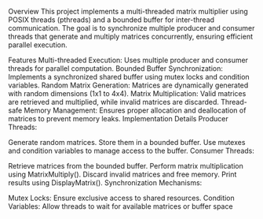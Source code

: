 Overview
This project implements a multi-threaded matrix multiplier using POSIX threads (pthreads) and a bounded buffer for inter-thread communication. The goal is to synchronize multiple producer and consumer threads that generate and multiply matrices concurrently, ensuring efficient parallel execution.

Features
Multi-threaded Execution: Uses multiple producer and consumer threads for parallel computation.
Bounded Buffer Synchronization: Implements a synchronized shared buffer using mutex locks and condition variables.
Random Matrix Generation: Matrices are dynamically generated with random dimensions (1x1 to 4x4).
Matrix Multiplication: Valid matrices are retrieved and multiplied, while invalid matrices are discarded.
Thread-safe Memory Management: Ensures proper allocation and deallocation of matrices to prevent memory leaks.
Implementation Details
Producer Threads:

Generate random matrices.
Store them in a bounded buffer.
Use mutexes and condition variables to manage access to the buffer.
Consumer Threads:

Retrieve matrices from the bounded buffer.
Perform matrix multiplication using MatrixMultiply().
Discard invalid matrices and free memory.
Print results using DisplayMatrix().
Synchronization Mechanisms:

Mutex Locks: Ensure exclusive access to shared resources.
Condition Variables: Allow threads to wait for available matrices or buffer space
